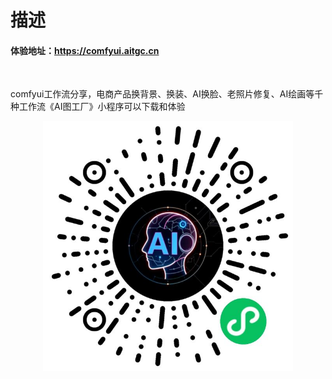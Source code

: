# 描述
#### 体验地址：<a href="https://comfyui.aitgc.cn">https://comfyui.aitgc.cn</a></br>

</br>

comfyui工作流分享，电商产品换背景、换装、AI换脸、老照片修复、AI绘画等千种工作流《AI图工厂》小程序可以下载和体验
<br/>
<div align="center">
    <img src="assets/miniapp/miniapp.jpg" width="400" alt="AI图工厂" />
</div>
